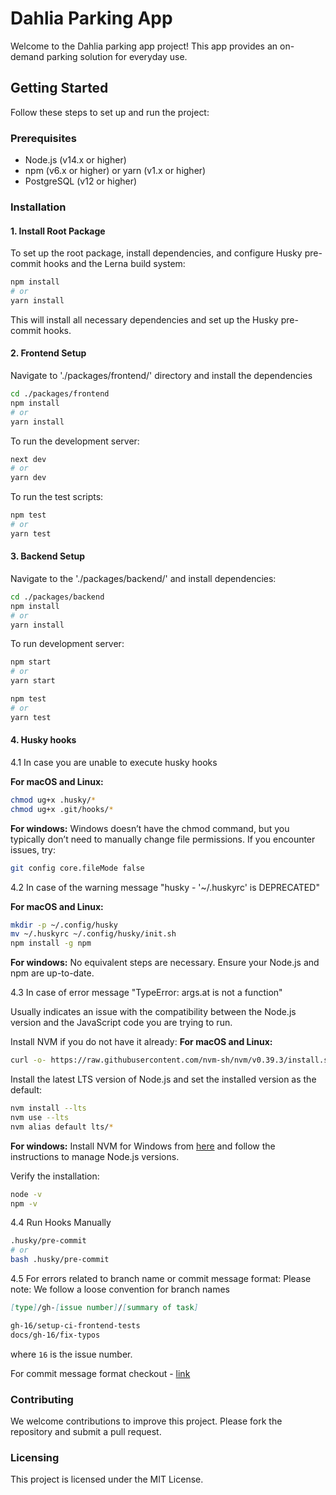 # Dahlia Parking App

Welcome to the Dahlia parking app project! This app provides an on-demand parking solution for everyday use.

## Getting Started

Follow these steps to set up and run the project:

### Prerequisites

- Node.js (v14.x or higher)
- npm (v6.x or higher) or yarn (v1.x or higher)
- PostgreSQL (v12 or higher)

### Installation

#### 1. Install Root Package

To set up the root package, install dependencies, and configure Husky pre-commit hooks and the Lerna build system:

```bash
npm install
# or
yarn install
```

This will install all necessary dependencies and set up the Husky pre-commit hooks.

#### 2. Frontend Setup

Navigate to './packages/frontend/' directory and install the dependencies

```bash
cd ./packages/frontend
npm install
# or
yarn install
```

To run the development server:

```bash
next dev
# or
yarn dev
```

To run the test scripts:

```bash
npm test
# or
yarn test
```

#### 3. Backend Setup

Navigate to the './packages/backend/' and install dependencies:

```bash
cd ./packages/backend
npm install
# or
yarn install
```

To run development server:

```bash
npm start
# or
yarn start
```

```bash
npm test
# or
yarn test
```

#### 4. Husky hooks

4.1 In case you are unable to execute husky hooks

**For macOS and Linux:**

```bash
chmod ug+x .husky/*
chmod ug+x .git/hooks/*
```

**For windows:**
Windows doesn’t have the chmod command, but you typically don’t need to manually change file permissions. If you encounter issues, try:

```bash
git config core.fileMode false
```

4.2 In case of the warning message "husky - '~/.huskyrc' is DEPRECATED"

**For macOS and Linux:**

```bash
mkdir -p ~/.config/husky
mv ~/.huskyrc ~/.config/husky/init.sh
npm install -g npm
```

**For windows:**
No equivalent steps are necessary. Ensure your Node.js and npm are up-to-date.

4.3 In case of error message "TypeError: args.at is not a function"

Usually indicates an issue with the compatibility between the Node.js version and the JavaScript code you are trying to run.

Install NVM if you do not have it already:
**For macOS and Linux:**

```bash
curl -o- https://raw.githubusercontent.com/nvm-sh/nvm/v0.39.3/install.sh | bash
```

Install the latest LTS version of Node.js and set the installed version as the default:

```bash
nvm install --lts
nvm use --lts
nvm alias default lts/*
```

**For windows:**
Install NVM for Windows from [here](https://github.com/coreybutler/nvm-windows) and follow the instructions to manage Node.js versions.

Verify the installation:

```bash
node -v
npm -v
```

4.4 Run Hooks Manually

```bash
.husky/pre-commit
# or
bash .husky/pre-commit
```

4.5 For errors related to branch name or commit message format:
Please note: We follow a loose convention for branch names

```markdown
[type]/gh-[issue number]/[summary of task]

gh-16/setup-ci-frontend-tests
docs/gh-16/fix-typos
```

where `16` is the issue number.

For commit message format checkout - [link](https://www.conventionalcommits.org/en/v1.0.0/)

### Contributing

We welcome contributions to improve this project. Please fork the repository and submit a pull request.

### Licensing

This project is licensed under the MIT License.
